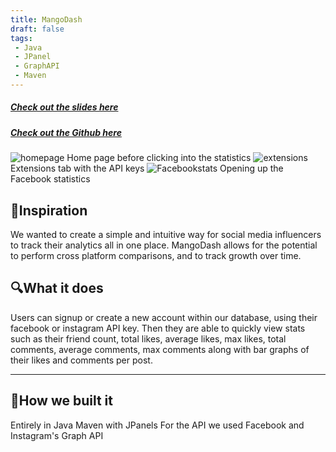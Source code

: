 ```yaml
---
title: MangoDash
draft: false
tags:
 - Java
 - JPanel
 - GraphAPI
 - Maven
---
```


##### [Check out the slides here](https://docs.google.com/presentation/d/1qoNWG0geeG4vUfHgIuQSm67iJDn23Ev59ejS09i45D0/edit?usp=sharing)

##### [Check out the Github here](https://github.com/arielycliu/MangoDash)


<img alt="homepage" src="https://github.com/Burakkey/MangoDash/assets/44077856/72285faf-d545-44f6-ab8d-0f16714b45e4">
Home page before clicking into the statistics

<img alt="extensions" src="https://github.com/Burakkey/MangoDash/assets/44077856/b4fbcf4b-9504-4bbc-b511-34e42ae8d722">
Extensions tab with the API keys

<img alt="Facebookstats" src="https://github.com/Burakkey/MangoDash/assets/44077856/207d0f46-f5cc-44ab-967d-351a724c42e0">
Opening up the Facebook statistics

## 🥭Inspiration
We wanted to create a simple and intuitive way for social media influencers to track their analytics all in one place. MangoDash allows for the potential to perform cross platform comparisons, and to track growth over time.

## 🔍What it does
Users can signup or create a new account within our database, using their facebook or instagram API key. Then they are able to quickly view stats such as their friend count, total likes, average likes, max likes, total comments, average comments, max comments along with bar graphs of their likes and comments per post.

---


## 🔨How we built it

Entirely in Java Maven with JPanels
For the API we used Facebook and Instagram's Graph API

